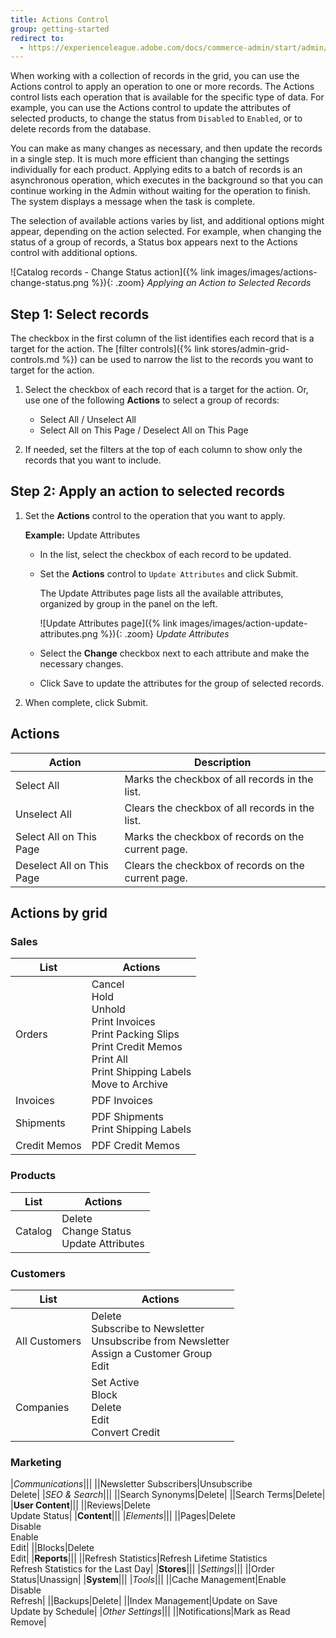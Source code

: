 ```yaml
---
title: Actions Control
group: getting-started
redirect to:
  - https://experienceleague.adobe.com/docs/commerce-admin/start/admin/tools/admin-actions-control.html
---
```


When working with a collection of records in the grid, you can use the Actions control to apply an operation to one or more records. The Actions control lists each operation that is available for the specific type of data. For example, you can use the Actions control to update the attributes of selected products, to change the status from `Disabled` to `Enabled`, or to delete records from the database.

You can make as many changes as necessary, and then update the records in a single step. It is much more efficient than changing the settings individually for each product. Applying edits to a batch of records is an asynchronous operation, which executes in the background so that you can continue working in the Admin without waiting for the operation to finish. The system displays a message when the task is complete.

The selection of available actions varies by list, and additional options might appear, depending on the action selected. For example, when changing the status of a group of records, a Status box appears next to the Actions control with additional options.

![Catalog records - Change Status action]({% link images/images/actions-change-status.png %}){: .zoom}
_Applying an Action to Selected Records_

## Step 1: Select records

The checkbox in the first column of the list identifies each record that is a target for the action. The [filter controls]({% link stores/admin-grid-controls.md %}) can be used to narrow the list to the records you want to target for the action.

1. Select the checkbox of each record that is a target for the action. Or, use one of the following **Actions** to select a group of records:

   - Select All / Unselect All
   - Select All on This Page / Deselect All on This Page

1. If needed, set the filters at the top of each column to show only the records that you want to include.

## Step 2: Apply an action to selected records

1. Set the **Actions** control to the operation that you want to apply.

   **Example:** Update Attributes

   - In the list, select the checkbox of each record to be updated.

   - Set the **Actions** control to `Update Attributes` and click <span class="btn">Submit</span>.

      The Update Attributes page lists all the available attributes, organized by group in the panel on the left.

      ![Update Attributes page]({% link images/images/action-update-attributes.png %}){: .zoom}
      _Update Attributes_

   - Select the **Change** checkbox next to each attribute and make the necessary changes.

   - Click <span class="btn">Save</span> to update the attributes for the group of selected records.

1. When complete, click <span class="btn">Submit</span>.

## Actions

|Action|Description|
|--- |--- |
|Select All|Marks the checkbox of all records in the list.|
|Unselect All|Clears the checkbox of all records in the list.|
|Select All on This Page|Marks the checkbox of records on the current page.|
|Deselect All on This Page|Clears the checkbox of  records on the current page.|

## Actions by grid

### Sales

|List|Actions|
|--- |--- |
|Orders|Cancel<br/>Hold<br/>Unhold<br/>Print Invoices<br/>Print Packing Slips<br/>Print Credit Memos<br/>Print All<br/>Print Shipping Labels <br/><span class="ee-only">Move to Archive</span>|
|Invoices|PDF Invoices|
|Shipments|PDF Shipments<br/>Print Shipping Labels|
|Credit Memos|PDF Credit Memos|

### Products

|List|Actions|
|--- |--- |
|Catalog|Delete<br/>Change Status<br/>Update Attributes|

### Customers

|List|Actions|
|--- |--- |
|All Customers|Delete<br/>Subscribe to Newsletter<br/>Unsubscribe from Newsletter<br/>Assign a Customer Group<br/>Edit|
|<span class="b2b-only">Companies</span>|Set Active<br/>Block<br/>Delete<br/>Edit<br/>Convert Credit|]

### Marketing

|*Communications*|||
||Newsletter Subscribers|Unsubscribe<br/>Delete|
|*SEO & Search*|||
||Search Synonyms|Delete|
||Search Terms|Delete|
|**User Content**|||
||Reviews|Delete<br/>Update Status|
|**Content**|||
|*Elements*|||
||Pages|Delete<br/>Disable<br/>Enable<br/>Edit|
||Blocks|Delete<br/>Edit|
|**Reports**|||
||Refresh Statistics|Refresh Lifetime Statistics<br/>Refresh Statistics for the Last Day|
|**Stores**|||
|*Settings*|||
||Order Status|Unassign|
|**System**|||
|*Tools*|||
||Cache Management|Enable<br/>Disable<br/>Refresh|
||Backups|Delete|
||Index Management|Update on Save<br/>Update by Schedule|
|*Other Settings*|||
||Notifications|Mark as Read<br/>Remove|
